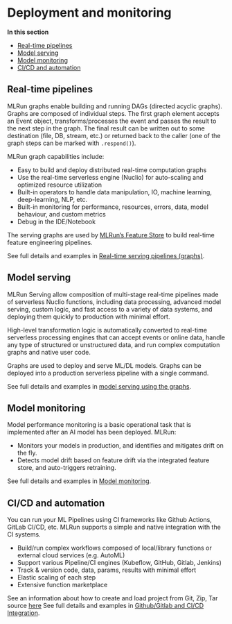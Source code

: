 # Deployment and monitoring

**In this section**
- [Real-time pipelines](#real-time-pipelines)
- [Model serving](#model-serving)
- [Model monitoring](#model-monitoring)
- [CI/CD and automation](#ci-cd-and-automation)

## Real-time pipelines

MLRun graphs enable building and running DAGs (directed acyclic graphs). Graphs are composed of individual steps. The first graph element accepts an Event object, transforms/processes the event and passes the result to the next step in the graph. The final result can be written out to some destination (file, DB, stream, etc.) or returned back to the caller (one of the graph steps can be marked with `.respond()`).

MLRun graph capabilities include:

- Easy to build and deploy distributed real-time computation graphs
- Use the real-time serverless engine (Nuclio) for auto-scaling and optimized resource utilization
- Built-in operators to handle data manipulation, IO, machine learning, deep-learning, NLP, etc.
- Built-in monitoring for performance, resources, errors, data, model behaviour, and custom metrics
- Debug in the IDE/Notebook

The serving graphs are used by [MLRun’s Feature Store](../feature-store/feature-store.html) to build real-time feature engineering pipelines. 

See full details and examples in [Real-time serving pipelines (graphs)](../serving/serving-graph.html).

## Model serving

MLRun Serving allow composition of multi-stage real-time pipelines made of serverless Nuclio functions, including data processing, 
advanced model serving, custom logic, and fast access to a variety of data systems, and deploying them quickly to production with 
minimal effort.

High-level transformation logic is automatically converted to real-time serverless processing engines that can accept events or online data, 
handle any type of structured or unstructured data, and run complex computation graphs and native user code. 

Graphs are used to deploy and serve ML/DL models. Graphs can be deployed into a production serverless pipeline with a single command. 

See full details and examples in [model serving using the graphs](../serving/build-graph-model-serving.html).


## Model monitoring

Model performance monitoring is a basic operational task that is implemented after an AI model has been deployed. MLRun:
- Monitors your models in production, and identifies and mitigates drift on the fly.
- Detects model drift based on feature drift via the integrated feature store, and auto-triggers retraining.

See full details and examples in [Model monitoring](../model_monitoring/index.html).


## CI/CD and automation

You can run your ML Pipelines using CI frameworks like Github Actions, GitLab CI/CD, etc. MLRun supports a simple and native integration 
with the CI systems. 

- Build/run complex workflows composed of local/library functions or external cloud services (e.g. AutoML)
- Support various Pipeline/CI engines (Kubeflow, GitHub, Gitlab, Jenkins)
- Track & version code, data, params, results with minimal effort
- Elastic scaling of each step
- Extensive function marketplace 

See an information about how to create and load project from Git, Zip, Tar source [here](https://github.com/GiladShapira94/load-project-example)
See full details and examples in [Github/Gitlab and CI/CD Integration](../projects/ci-integration.html).
